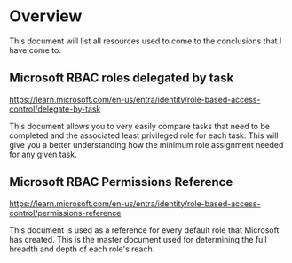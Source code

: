 # Overview
This document will list all resources used to come to the conclusions that I have come to. 

## Microsoft RBAC roles delegated by task
https://learn.microsoft.com/en-us/entra/identity/role-based-access-control/delegate-by-task

This document allows you to very easily compare tasks that need to be completed and the associated least privileged role for each task. This will give you a better understanding how the minimum role assignment needed for any given task.

## Microsoft RBAC Permissions Reference
https://learn.microsoft.com/en-us/entra/identity/role-based-access-control/permissions-reference

This document is used as a reference for every default role that Microsoft has created. This is the master document used for determining the full breadth and depth of each role's reach. 
